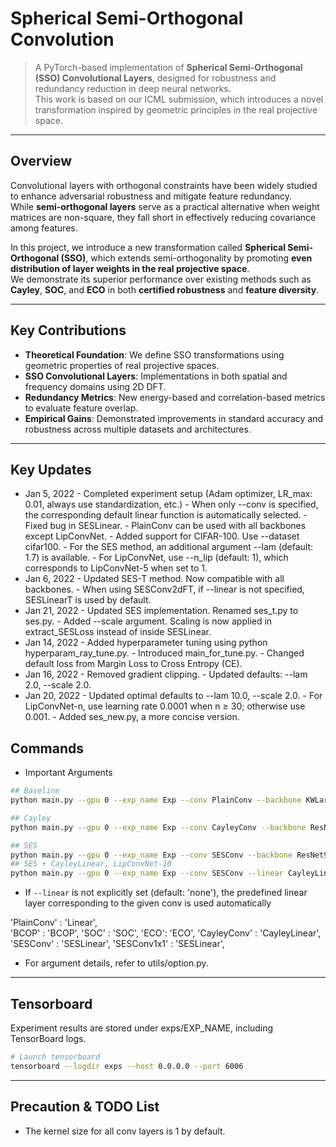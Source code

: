 # Spherical Semi-Orthogonal Convolution

> A PyTorch-based implementation of **Spherical Semi-Orthogonal (SSO) Convolutional Layers**, designed for robustness and redundancy reduction in deep neural networks.  
> This work is based on our ICML submission, which introduces a novel transformation inspired by geometric principles in the real projective space.

---

## Overview

Convolutional layers with orthogonal constraints have been widely studied to enhance adversarial robustness and mitigate feature redundancy.  
While **semi-orthogonal layers** serve as a practical alternative when weight matrices are non-square, they fall short in effectively reducing covariance among features.

In this project, we introduce a new transformation called **Spherical Semi-Orthogonal (SSO)**, which extends semi-orthogonality by promoting **even distribution of layer weights in the real projective space**.  
We demonstrate its superior performance over existing methods such as **Cayley**, **SOC**, and **ECO** in both **certified robustness** and **feature diversity**.

---

## Key Contributions

- **Theoretical Foundation**: We define SSO transformations using geometric properties of real projective spaces.
- **SSO Convolutional Layers**: Implementations in both spatial and frequency domains using 2D DFT.
- **Redundancy Metrics**: New energy-based and correlation-based metrics to evaluate feature overlap.
- **Empirical Gains**: Demonstrated improvements in standard accuracy and robustness across multiple datasets and architectures.

---

## Key Updates
- Jan 5, 2022
      - Completed experiment setup (Adam optimizer, LR_max: 0.01, always use standardization, etc.)
      - When only --conv is specified, the corresponding default linear function is automatically selected.
      - Fixed bug in SESLinear.
      - PlainConv can be used with all backbones except LipConvNet.
      - Added support for CIFAR-100. Use --dataset cifar100.
      - For the SES method, an additional argument --lam (default: 1.7) is available.
      - For LipConvNet, use --n_lip (default: 1), which corresponds to LipConvNet-5 when set to 1.
- Jan 6, 2022
      - Updated SES-T method. Now compatible with all backbones.
      - When using SESConv2dFT, if --linear is not specified, SESLinearT is used by default.
- Jan 21, 2022
      - Updated SES implementation. Renamed ses_t.py to ses.py.
      - Added --scale argument. Scaling is now applied in extract_SESLoss instead of inside SESLinear.
- Jan 14, 2022
      - Added hyperparameter tuning using python hyperparam_ray_tune.py.
      - Introduced main_for_tune.py.
      - Changed default loss from Margin Loss to Cross Entropy (CE).
- Jan 16, 2022
      - Removed gradient clipping.
      - Updated defaults: --lam 2.0, --scale 2.0.
- Jan 20, 2022
      - Updated optimal defaults to --lam 10.0, --scale 2.0.
      - For LipConvNet-n, use learning rate 0.0001 when n ≥ 30; otherwise use 0.001.
      - Added ses_new.py, a more concise version.

## Commands
- Important Arguments

```sh
## Baseline
python main.py --gpu 0 --exp_name Exp --conv PlainConv --backbone KWLarge --seed 1

## Cayley
python main.py --gpu 0 --exp_name Exp --conv CayleyConv --backbone ResNet9 --seed 1

## SES
python main.py --gpu 0 --exp_name Exp --conv SESConv --backbone ResNet9 --seed 1
## SES + CayleyLinear, LipConvNet-10
python main.py --gpu 0 --exp_name Exp --conv SESConv --linear CayleyLinear --lam 1.7 --backbone LipConvNet --n_lip 2 --seed 1

```

- If `--linear` is not explicitly set (default: 'none'), the predefined linear layer corresponding to the given conv is used automatically

'PlainConv'    : 'Linear',         
'BCOP' : 'BCOP', 'SOC' : 'SOC', 'ECO': 'ECO',
'CayleyConv'   : 'CayleyLinear',
'SESConv'      : 'SESLinear', 'SESConv1x1'    : 'SESLinear', 

- For argument details, refer to utils/option.py.

---
## Tensorboard
Experiment results are stored under exps/EXP_NAME, including TensorBoard logs.

```sh
# Launch tensorboard
tensorboard --logdir exps --host 0.0.0.0 --port 6006
```


---

## Precaution & TODO List
- The kernel size for all conv layers is 1 by default.
